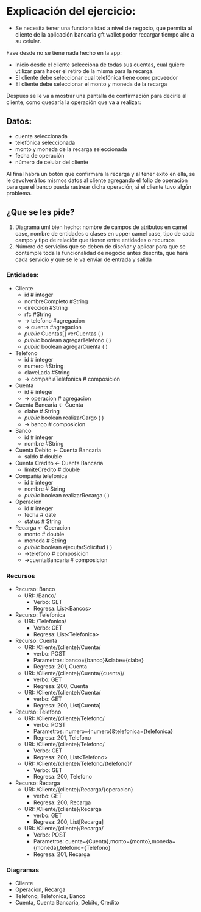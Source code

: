 # **Explicación del ejercicio:**



*   Se necesita tener una funcionalidad a nivel de negocio, que permita al cliente de la aplicación bancaria gft wallet poder recargar tiempo aire a su celular.

Fase desde no se tiene nada hecho en la app:



*   Inicio desde el cliente selecciona de todas sus cuentas, cual quiere utilizar para hacer el retiro de la misma para la recarga.
*   El cliente debe seleccionar cual telefónica tiene como proveedor
*   El cliente debe seleccionar el monto y moneda de la recarga

Despues se le va a mostrar una pantalla de confirmación para decirle al cliente, como quedaría la operación que va a realizar:


## **Datos:**



*   cuenta seleccionada
*   telefónica seleccionada
*   monto y moneda de la recarga seleccionada
*   fecha de operación
*   número de celular del cliente

Al final habrá un botón que confirmara la recarga y al tener éxito en ella, se le devolverá los mismos datos al cliente agregando el folio de operación para que el banco pueda rastrear dicha operación, si el cliente tuvo algún problema.


## **¿Que se les pide?**



1. Diagrama uml bien hecho: nombre de campos de atributos en camel case, nombre de entidades o clases en upper camel case, tipo de cada campo y tipo de relación que tienen entre entidades o recursos
2. Número de servicios que se deben de diseñar y aplicar para que se contemple toda la funcionalidad de negocio antes descrita, que hará cada servicio y que se le va enviar de entrada y salida


### **Entidades:**



*   Cliente
    *   id # integer
    *   nombreCompleto #String
    *   dirección #String
    *   rfc #String
    *   -> telefono #agregacion
    *   -> cuenta #agregacion
    *   _public_ Cuentas[] verCuentas ( )
    *   _public_ boolean agregarTelefono ( )
    *   _public_ boolean agregarCuenta ( )
*   Telefono
    *   id # integer
    *   numero #String
    *   claveLada #String
    *   -> compañiaTelefonica # composicion
*   Cuenta
    *   id # integer
    *   -> operacion # agregacion
*   Cuenta Bancaria &lt;- Cuenta
    *   clabe # String
    *   _public_ boolean realizarCargo ( )
    *   -> banco # composicion
*   Banco
    *   id # integer
    *   nombre #String
*   Cuenta Debito &lt;- Cuenta Bancaria
    *   saldo # double
*   Cuenta Credito &lt;- Cuenta Bancaria
    *   limiteCredito # double
*   Compañia telefonica
    *   id # integer
    *   nombre # String
    *   _public_ boolean realizarRecarga ( )
*   Operacion
    *   id # integer
    *   fecha # date
    *   status # String
*   Recarga &lt;- Operacion
    *   monto # double
    *   moneda # String
    *   _public_ boolean ejecutarSolicitud ( )
    *   ->telefono # composicion
    *   ->cuentaBancaria # composicion


### 


### **Recursos**



*   Recurso: Banco
    *   URI: /Banco/
        *   Verbo: GET
        *   Regresa: List&lt;Bancos>
*   Recurso: Telefonica
    *   URI: /Telefonica/
        *   Verbo: GET
        *   Regresa: List&lt;Telefonica>
*   Recurso: Cuenta
    *   URI: /Cliente/{cliente}/Cuenta/
        *   verbo: POST
        *   Parametros: banco={banco}&clabe={clabe}
        *   Regresa: 201, Cuenta
    *   URI: /Cliente/{cliente}/Cuenta/{cuenta}/
        *   verbo: GET
        *   Regresa: 200, Cuenta
    *   URI: /Cliente/{cliente}/Cuenta/
        *   verbo: GET
        *   Regresa: 200, List[Cuenta]
*   Recurso: Telefono
    *   URI: /Cliente/{cliente}/Telefono/
        *   verbo: POST
        *   Parametros: numero={numero}&telefonica={telefonica}
        *   Regresa: 201, Telefono
    *   URI: /Cliente/{cliente}/Telefono/
        *   Verbo: GET
        *   Regresa: 200, List&lt;Telefono>
    *   URI: /Cliente/{cliente}/Telefono/{telefono}/
        *   Verbo: GET
        *   Regresa: 200, Telefono
*   Recurso: Recarga
    *   URI: /Cliente/{cliente}/Recarga/{operacion}
        *   verbo: GET
        *   Regresa: 200, Recarga
    *   URI: /Cliente/{cliente}/Recarga
        *   verbo: GET
        *   Regresa: 200, List[Recarga]
    *   URI: /Cliente/{cliente}/Recarga/
        *   Verbo: POST
        *   Parametros: cuenta={Cuenta},monto={monto},moneda={moneda},telefono={Telefono}
        *   Regresa: 201, Recarga


### **Diagramas**



*   Cliente
*   Operacion, Recarga
*   Telefono, Telefonica, Banco
*   Cuenta, Cuenta Bancaria, Debito, Credito
